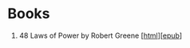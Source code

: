# Books

1. 48 Laws of Power by Robert Greene [[html](48-laws-of-power/book.html)][[epub](48-laws-of-power/book.epub)]